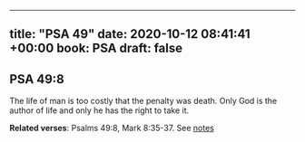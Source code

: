 
---
title: "PSA 49"
date: 2020-10-12 08:41:41 +00:00
book: PSA
draft: false
---

## PSA 49:8

The life of man is too costly that the penalty was death. Only God is the author of life and only he has the right to take it.

**Related verses**: Psalms 49:8, Mark 8:35-37. See [notes](https://my.bible.com/notes/3538617696839787100)

